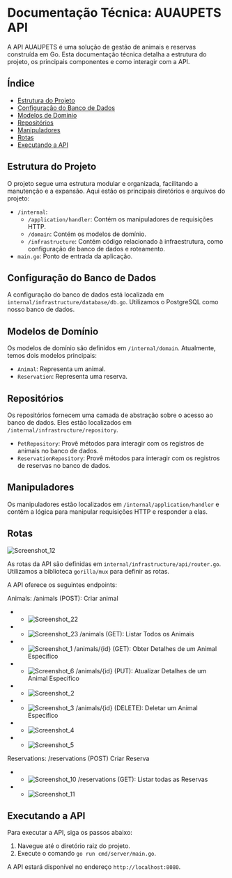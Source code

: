 # Documentação Técnica: AUAUPETS API

A API AUAUPETS é uma solução de gestão de animais e reservas construída em Go. Esta documentação técnica detalha a estrutura do projeto, os principais componentes e como interagir com a API.

## Índice

- [Estrutura do Projeto](#estrutura-do-projeto)
- [Configuração do Banco de Dados](#configuração-do-banco-de-dados)
- [Modelos de Domínio](#modelos-de-domínio)
- [Repositórios](#repositórios)
- [Manipuladores](#manipuladores)
- [Rotas](#rotas)
- [Executando a API](#executando-a-api)

## Estrutura do Projeto

O projeto segue uma estrutura modular e organizada, facilitando a manutenção e a expansão. Aqui estão os principais diretórios e arquivos do projeto:

- `/internal`:
  - `/application/handler`: Contém os manipuladores de requisições HTTP.
  - `/domain`: Contém os modelos de domínio.
  - `/infrastructure`: Contém código relacionado à infraestrutura, como configuração de banco de dados e roteamento.
- `main.go`: Ponto de entrada da aplicação.

## Configuração do Banco de Dados

A configuração do banco de dados está localizada em `internal/infrastructure/database/db.go`. Utilizamos o PostgreSQL como nosso banco de dados.

## Modelos de Domínio

Os modelos de domínio são definidos em `/internal/domain`. Atualmente, temos dois modelos principais:

- `Animal`: Representa um animal.
- `Reservation`: Representa uma reserva.

## Repositórios

Os repositórios fornecem uma camada de abstração sobre o acesso ao banco de dados. Eles estão localizados em `/internal/infrastructure/repository`.

- `PetRepository`: Provê métodos para interagir com os registros de animais no banco de dados.
- `ReservationRepository`: Provê métodos para interagir com os registros de reservas no banco de dados.

## Manipuladores

Os manipuladores estão localizados em `/internal/application/handler` e contêm a lógica para manipular requisições HTTP e responder a elas.

## Rotas
![Screenshot_12](https://github.com/jcr04/AUAUPETS.go/assets/70778525/97f7f649-af81-4765-a106-f0f1c83e86b4)

As rotas da API são definidas em `internal/infrastructure/api/router.go`. Utilizamos a biblioteca `gorilla/mux` para definir as rotas.

A API oferece os seguintes endpoints:

Animals:
/animals (POST): Criar animal 
* - ![Screenshot_22](https://github.com/jcr04/AUAUPETS.go/assets/70778525/a9f02d16-d423-4aa7-b37f-ade47ffcbd24)
* - ![Screenshot_23](https://github.com/jcr04/AUAUPETS.go/assets/70778525/c94846c0-049d-4103-ae21-fc0f27642338)
/animals (GET): Listar Todos os Animais
* - ![Screenshot_1](https://github.com/jcr04/AUAUPETS.go/assets/70778525/ed183851-fcd8-42b4-9313-10f37a3975e4)
/animals/{id} (GET): Obter Detalhes de um Animal Específico
* - ![Screenshot_6](https://github.com/jcr04/AUAUPETS.go/assets/70778525/e0424da2-2a5b-4834-9193-2c4076fa96ea)
/animals/{id} (PUT): Atualizar Detalhes de um Animal Específico
* - ![Screenshot_2](https://github.com/jcr04/AUAUPETS.go/assets/70778525/a51d015f-8161-4935-b049-3529da01e530)
* - ![Screenshot_3](https://github.com/jcr04/AUAUPETS.go/assets/70778525/ccf7a1ca-6754-4b0e-96c4-203a958f4304)
/animals/{id} (DELETE): Deletar um Animal Específico
* - ![Screenshot_4](https://github.com/jcr04/AUAUPETS.go/assets/70778525/12663fa7-37be-4a11-95e9-c9795acc8af0)
* - ![Screenshot_5](https://github.com/jcr04/AUAUPETS.go/assets/70778525/3e6bea1c-4331-4bfa-bd05-d4222a31afe8)

Reservations:
/reservations (POST) Criar Reserva
* - ![Screenshot_10](https://github.com/jcr04/AUAUPETS.go/assets/70778525/7283bb50-505d-4ee0-9775-dd679fae9f2e)
/reservations (GET): Listar todas as Reservas
* - ![Screenshot_11](https://github.com/jcr04/AUAUPETS.go/assets/70778525/da887630-74f2-4304-b872-996226e372c6)

## Executando a API

Para executar a API, siga os passos abaixo:

1. Navegue até o diretório raiz do projeto.
2. Execute o comando `go run cmd/server/main.go`.

A API estará disponível no endereço `http://localhost:8080`.
